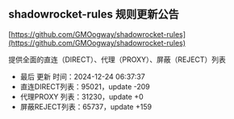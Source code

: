 ## shadowrocket-rules 规则更新公告

[https://github.com/GMOogway/shadowrocket-rules](https://github.com/GMOogway/shadowrocket-rules)

提供全面的直连（DIRECT）、代理（PROXY）、屏蔽（REJECT）列表
- 最后 更新 时间：2024-12-24 06:37:37
- 直连DIRECT列表：95021，update -209
- 代理PROXY 列表：31230，update +0
- 屏蔽REJECT列表：65737，update +159